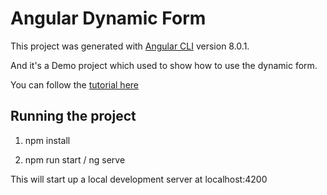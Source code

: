 # Angular Dynamic Form

This project was generated with [Angular CLI](https://github.com/angular/angular-cli) version 8.0.1.


And it's a Demo project which used to show how to use the dynamic form.


You can follow the [tutorial here](https://limeii.github.io/2019/05/angular-dynamic-form/)


## Running the project

1. npm install


2. npm run start / ng serve


This will start up a local development server at localhost:4200



